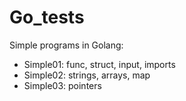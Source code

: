 # Go_tests
Simple programs in Golang:
* Simple01: func, struct, input, imports
* Simple02: strings, arrays, map
* Simple03: pointers
